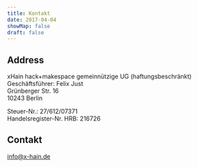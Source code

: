```yaml
---
title: Kontakt
date: 2017-04-04
showMap: false
draft: false
---
```


## Address

xHain hack+makespace gemeinnützige UG (haftungsbeschränkt)\
Geschäftsführer: Felix Just\
Grünberger Str. 16\
10243 Berlin

Steuer-Nr.: 27/612/07371\
Handelsregister-Nr. HRB: 216726

## Contakt

[info@x-hain.de](mailto:info@x-hain.de)
